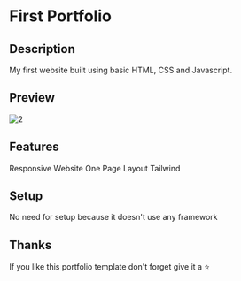 # First Portfolio

## Description
My first website built using basic HTML, CSS and Javascript.

## Preview
![2](https://user-images.githubusercontent.com/34765525/230939441-da3bd8a7-2844-471a-b712-662dd681f64e.JPG)

## Features
Responsive Website
One Page Layout
Tailwind

## Setup
No need for setup because it doesn't use any framework

## Thanks
If you like this portfolio template don't forget give it a ⭐




